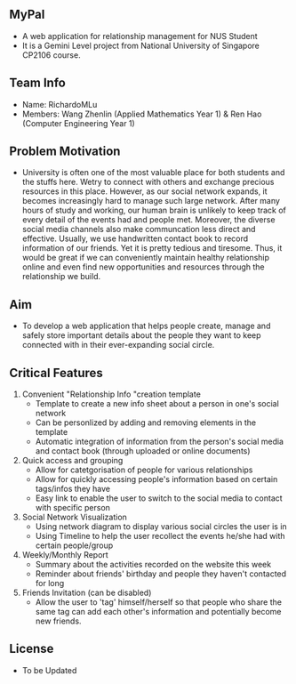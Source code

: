## MyPal
* A web application for relationship management for NUS Student
* It is a Gemini Level project from National University of Singapore CP2106 course.

## Team Info
* Name: RichardoMLu
* Members: Wang Zhenlin (Applied Mathematics Year 1) & Ren Hao (Computer Engineering Year 1)

## Problem Motivation
* University is often one of the most valuable place for both students and the stuffs here. Wetry to connect with others and exchange precious resources in this place. However, as our social network expands, it becomes increasingly hard to manage such large network. After many hours of study and working, our human brain is unlikely to keep track of every detail of the events had and people met. Moreover, the diverse social media channels also make communcation less direct and effective. Usually, we use handwritten contact book to record information of our friends. Yet it is pretty tedious and tiresome. Thus, it would be great if we can conveniently maintain healthy relationship online and even find new opportunities and resources through the relationship we build.

## Aim 
* To develop a web application that helps people create, manage and safely store important details about the people they want to keep connected with in their ever-expanding social circle.

## Critical Features
1. Convenient "Relationship Info "creation template
    * Template to create a new info sheet about a person in one's social network
    * Can be personlized by adding and removing elements in the template
    * Automatic integration of information from the person's social media and contact book (through uploaded or online documents)
2. Quick access and grouping
    * Allow for catetgorisation of people for various relationships
    * Allow for quickly accessing people's information based on certain tags/infos they have
    * Easy link to enable the user to switch to the social media to contact with specific person
3. Social Network Visualization
    * Using network diagram to display various social circles the user is in 
    * Using Timeline to help the user recollect the events he/she had with certain people/group
4. Weekly/Monthly Report
    * Summary about the activities recorded on the website this week
    * Reminder about friends' birthday and people they haven't contacted for long
5. Friends Invitation (can be disabled) 
    * Allow the user to 'tag' himself/herself so that people who share the same tag can add each other's information and potentially become new friends.


## License
* To be Updated
